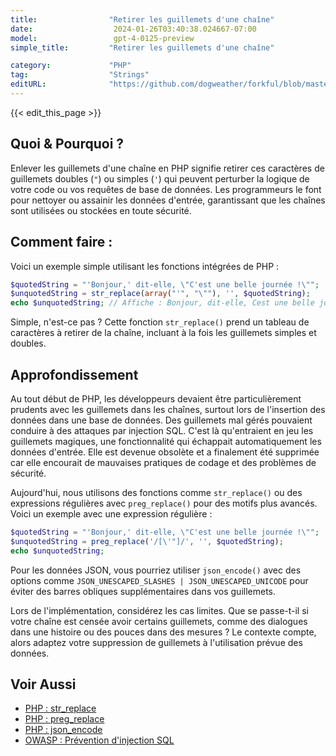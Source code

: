 ```yaml
---
title:                "Retirer les guillemets d'une chaîne"
date:                  2024-01-26T03:40:38.024667-07:00
model:                 gpt-4-0125-preview
simple_title:         "Retirer les guillemets d'une chaîne"

category:             "PHP"
tag:                  "Strings"
editURL:              "https://github.com/dogweather/forkful/blob/master/content/fr/php/removing-quotes-from-a-string.md"
---
```


{{< edit_this_page >}}

## Quoi & Pourquoi ?
Enlever les guillemets d'une chaîne en PHP signifie retirer ces caractères de guillemets doubles (`"`) ou simples (`'`) qui peuvent perturber la logique de votre code ou vos requêtes de base de données. Les programmeurs le font pour nettoyer ou assainir les données d'entrée, garantissant que les chaînes sont utilisées ou stockées en toute sécurité.

## Comment faire :
Voici un exemple simple utilisant les fonctions intégrées de PHP :

```php
$quotedString = "'Bonjour,' dit-elle, \"C'est une belle journée !\"";
$unquotedString = str_replace(array("'", "\""), '', $quotedString);
echo $unquotedString; // Affiche : Bonjour, dit-elle, Cest une belle journée !
```

Simple, n'est-ce pas ? Cette fonction `str_replace()` prend un tableau de caractères à retirer de la chaîne, incluant à la fois les guillemets simples et doubles.

## Approfondissement
Au tout début de PHP, les développeurs devaient être particulièrement prudents avec les guillemets dans les chaînes, surtout lors de l'insertion des données dans une base de données. Des guillemets mal gérés pouvaient conduire à des attaques par injection SQL. C'est là qu'entraient en jeu les guillemets magiques, une fonctionnalité qui échappait automatiquement les données d'entrée. Elle est devenue obsolète et a finalement été supprimée car elle encourait de mauvaises pratiques de codage et des problèmes de sécurité.

Aujourd'hui, nous utilisons des fonctions comme `str_replace()` ou des expressions régulières avec `preg_replace()` pour des motifs plus avancés. Voici un exemple avec une expression régulière :

```php
$quotedString = "'Bonjour,' dit-elle, \"C'est une belle journée !\"";
$unquotedString = preg_replace('/[\'"]/', '', $quotedString);
echo $unquotedString;
```

Pour les données JSON, vous pourriez utiliser `json_encode()` avec des options comme `JSON_UNESCAPED_SLASHES | JSON_UNESCAPED_UNICODE` pour éviter des barres obliques supplémentaires dans vos guillemets.

Lors de l'implémentation, considérez les cas limites. Que se passe-t-il si votre chaîne est censée avoir certains guillemets, comme des dialogues dans une histoire ou des pouces dans des mesures ? Le contexte compte, alors adaptez votre suppression de guillemets à l'utilisation prévue des données.

## Voir Aussi
- [PHP : str_replace](https://www.php.net/manual/fr/function.str-replace.php)
- [PHP : preg_replace](https://www.php.net/manual/fr/function.preg-replace.php)
- [PHP : json_encode](https://www.php.net/manual/fr/function.json-encode.php)
- [OWASP : Prévention d'injection SQL](https://owasp.org/www-community/attacks/SQL_Injection)
